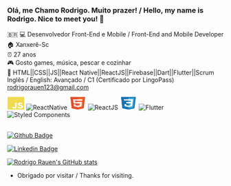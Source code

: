 ### Olá, me Chamo Rodrigo. Muito prazer! / Hello, my name is Rodrigo. Nice to meet you! 👋

🇧🇷
💻 Desenvolvedor Front-End e Mobile / Front-End and Mobile Developer<br/>
🏠 Xanxerê-Sc<br/>
⏰ 27 anos<br/>
🎮 Gosto games, música, pescar e cozinhar<br/>
🧠 HTML||CSS||JS||React Native||ReactJS||Firebase||Dart||Flutter||Scrum<br/>
Inglês / English: Avançado / C1 (Certificado por LingoPass)<br/>
rodrigorauen123@gmail.com<br/>


<div>
  <img alt="Js" height="30" width="40" src="https://raw.githubusercontent.com/devicons/devicon/master/icons/javascript/javascript-plain.svg">
  <img alt="ReactNative" height="30" width="60" src="https://img.shields.io/badge/React_Native-20232A?style=for-the-badge&logo=react&logoColor=61DAFB">
  <img alt="HTML" height="30" width="40" src="https://raw.githubusercontent.com/devicons/devicon/master/icons/html5/html5-original.svg">
  <img alt="ReactJS" height="30" width="60" src="https://img.shields.io/badge/React-20232A?style=for-the-badge&logo=react&logoColor=61DAFB">
  <img alt="CSS" height="30" width="40" src="https://raw.githubusercontent.com/devicons/devicon/master/icons/css3/css3-original.svg">
  <img alt="Flutter" height="30" width="40" src="https://img.shields.io/badge/Flutter-02569B?style=for-the-badge&logo=flutter&logoColor=white">
  <img alt="Styled Components" height="30" width="60" src="https://img.shields.io/badge/styled--components-DB7093?style=for-the-badge&logo=styled-components&logoColor=white">
</div><br/>

  [![Github Badge](https://img.shields.io/badge/-Github-000?style=flat-square&logo=Github&logoColor=white&link=LINK_GIT)](https://github.com/rodrigorauen)
  
  [![Linkedin Badge](https://img.shields.io/badge/-LinkedIn-blue?style=flat-square&logo=Linkedin&logoColor=white&link=LINK_LINKEDIN)](https://www.linkedin.com/in/rodrigo-de-andrade-rauen-02687a20b/)

[![Rodrigo Rauen's GitHub stats](https://github-readme-stats.vercel.app/api?username=rodrigorauen&show_icons=true&theme=dark)](https://github.com/rodrigorauen/rodrigorauen/github-readme-stats)<br/>


- Obrigado por visitar / Thanks for visiting.
